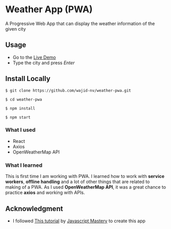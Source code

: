 # Weather App (PWA)

A Progressive Web App that can display the weather information of the given city

## Usage
- Go to the [Live Demo](https://weather-app.wajid.me/)
- Type the city and press _Enter_

## Install Locally
```
$ git clone https://github.com/wajid-nv/weather-pwa.git

$ cd weather-pwa

$ npm install

$ npm start
```

### What I used
- React
- Axios
- OpenWeatherMap API

### What I learned
This is first time I am working with PWA. I learned how to work with **service workers**, **offline handling** and a lot of other things that are related to making of a PWA. As I used **OpenWeatherMap API**, it was a great chance to practice **axios** and working with APIs.

## Acknowledgment
- I followed [This tutorial](https://www.youtube.com/watch?v=IaJqMcOMuDM) by [Javascript Mastery](https://www.youtube.com/@javascriptmastery) to create this app
